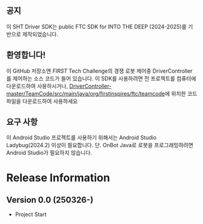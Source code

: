 ## 공지

이 SHT Driver SDK는
public FTC SDK for INTO THE DEEP (2024-2025)를 기반으로 제작되었습니다.

## 환영합니다!
이 GitHub 저장소엔 *FIRST* Tech Challenge의 경쟁 로봇 제어중
DriverController를 제어하는 소스 코드가 들어 있습니다.
이 SDK를 사용하려면 전 프로젝트를 컴퓨터에 다운로드하여 사용하시거나,
[DriverController-master/TeamCode/src/main/java/org/firstinspires/ftc/teamcode](/Users/gimminjae/Documents/DataFold/코딩/FTC/DriverController-master/TeamCode/src/main/java/org/firstinspires/ftc/teamcode)에 위치한 코드 파일을 다운로드하여 사용하세요

## 요구 사항
이 Android Studio 프로젝트를 사용하기 위해서는 Android Studio Ladybug(2024.2) 이상이 필요합니다.
단. OnBot Java로 로봇을 프로그래밍하려면 Android Studio가 필요하지 않습니다.

# Release Information

## Version 0.0 (250326-)
* Project Start